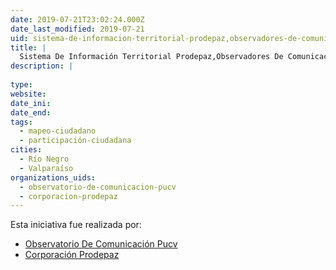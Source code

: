 ```yaml
---
date: 2019-07-21T23:02:24.000Z
date_last_modified: 2019-07-21
uid: sistema-de-informacion-territorial-prodepaz,observadores-de-comunicacion-ciudadana
title: |
  Sistema De Información Territorial Prodepaz,Observadores De Comunicación Ciudadana
description: |
  
type: 
website: 
date_ini: 
date_end: 
tags:
  - mapeo-ciudadano
  - participación-ciudadana
cities: 
  - Río Negro
  - Valparaíso
organizations_uids:
  - observatorio-de-comunicacion-pucv
  - corporacion-prodepaz
---
```


Esta iniciativa fue realizada por:

- [Observatorio De Comunicación Pucv](/organizaciones/observatorio-de-comunicacion-pucv)
- [Corporación Prodepaz](/organizaciones/corporacion-prodepaz)
